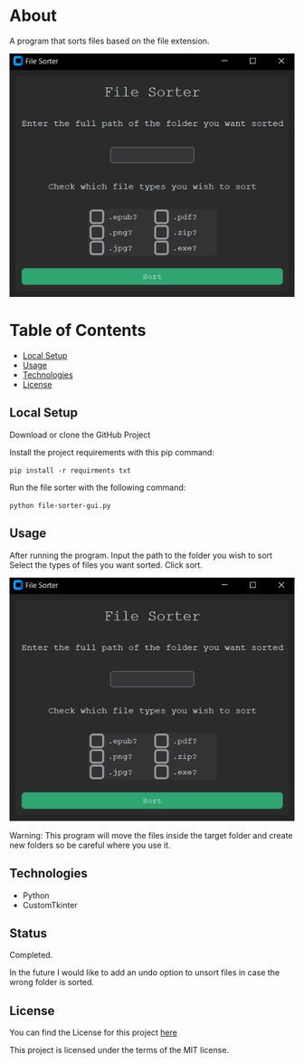 # About

A program that sorts files based on the file extension.

![Alt text](screenshot.png)

# Table of Contents

- [Local Setup](#local-setup)
- [Usage](#usage)
- [Technologies](#technologies)
- [License](#license)

## Local Setup

Download or clone the GitHub Project

Install the project requirements with this pip command:

`pip install -r requirments txt`

Run the file sorter with the following command:

`python file-sorter-gui.py`

## Usage

After running the program. Input the path to the folder you wish to sort
Select the types of files you want sorted. Click sort.

![Alt text](screenshot.png)

Warning: This program will move the files inside the target folder and create new folders so be careful where you use it. 

## Technologies

- Python
- CustomTkinter

## Status

Completed. 

In the future I would like to add an undo option to unsort files in case the wrong folder is sorted.

## License

You can find the License for this project [here](LICENSE.md)

This project is licensed under the terms of the MIT license.


